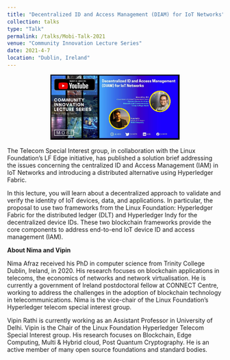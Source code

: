 ```yaml
---
title: "Decentralized ID and Access Management (DIAM) for IoT Networks"
collection: talks
type: "Talk"
permalink: /talks/Mobi-Talk-2021
venue: "Community Innovation Lecture Series"
date: 2021-4-7
location: "Dublin, Ireland"
---
```

<!-- [![Industry Talk 2021](https://github.com/nimaafraz/nimaafraz.github.io/blob/e2d3d940aa15f2aa5a2cf48aa14cd79ed8051948/images/IndustryTalk.jpeg)]
 -->
<div align="center">
      <a href="https://youtu.be/O2mxcfIlgp4">
     <img 
      src="../images/talks/MobiTalk2021.jpg" 
      alt="Mobi Talk" 
      style="width:60%;">
      </a>
    </div>




The Telecom Special Interest group, in collaboration with the Linux Foundation’s LF Edge initiative, has published a solution brief addressing the issues concerning the centralized ID and Access Management (IAM) in IoT Networks and introducing a distributed alternative using Hyperledger Fabric.

In this lecture, you will learn about a decentralized approach to validate and verify the identity of IoT devices, data, and applications. In particular, the proposal to use two frameworks from the Linux Foundation: Hyperledger Fabric for the distributed ledger (DLT) and Hyperledger Indy for the decentralized device IDs. These two blockchain frameworks provide the core components to address end-to-end IoT device ID and access management (IAM).

**About Nima and Vipin**

Nima Afraz received his PhD in computer science from Trinity College Dublin, Ireland, in 2020. His research focuses on blockchain applications in telecoms, the economics of networks and network virtualisation. He is currently a government of Ireland postdoctoral fellow at CONNECT Centre, working to address the challenges in the adoption of blockchain technology in telecommunications. Nima is the vice-chair of the Linux Foundation’s Hyperledger telecom special interest group.

Vipin Rathi is currently working as an Assistant Professor in University of Delhi. Vipin is the Chair of the Linux Foundation Hyperledger Telecom Special Interest group. His research focuses on Blockchain, Edge Computing, Multi & Hybrid cloud, Post Quantum Cryptography. He is an active member of many open source foundations and standard bodies.
